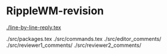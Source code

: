 # RippleWM-revision

[./line-by-line-reply.tex](./line-by-line-reply.tex)

./src/packages.tex
./src/commands.tex
./src/editor_comments/
./src/reviewer1_comments/
./src/reviewer2_comments/





